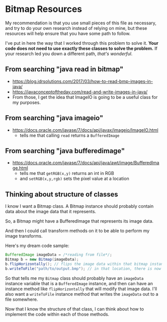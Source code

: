 # Bitmap Resources

My recommendation is that you use small pieces of this file as necessary, and try to do your own research instead of relying on mine, but these resources will help ensure that you have some path to follow.

I've put in here the way that I worked through this problem to solve it. **Your code does not need to use exactly these classes to solve the problem.** If your research led you down a different path, *that's wonderful*.

## From searching "java read in bitmap"
* https://blog.idrsolutions.com/2017/03/how-to-read-bmp-images-in-java/
* https://javaconceptoftheday.com/read-and-write-images-in-java/
* From those, I get the idea that ImageIO is going to be a useful class for my purposes.

## From searching "java imageio"
* https://docs.oracle.com/javase/7/docs/api/javax/imageio/ImageIO.html
    * tells me that calling `read` returns a `BufferedImage`

## From searching "java bufferedimage"
* https://docs.oracle.com/javase/7/docs/api/java/awt/image/BufferedImage.html
    * tells me that `getRGB(x,y)` returns an int in RGB
    * and `setRGB(x,y,rgb)` sets the pixel value at a location

## Thinking about structure of classes
I know I want a Bitmap class. A Bitmap instance should probably contain data about the image data that it represents.

So, a Bitmap might have a BufferedImage that represents its image data.

And then I could call transform methods on it to be able to perform my image transforms.

Here's my dream code sample:
```java
BufferedImage imageData = /*reading from file*/;
Bitmap b = new Bitmap(imageData);
b.flipHorizontally(); // flips the image data within that bitmap instance
b.writeToFile("path/to/output.bmp"); // in that location, there is now a file with the original bitmap flipped horizontally
```

So that tells me my `Bitmap` class should probably have an `imageData` instance variable that is a `BufferedImage` instance, and then can have an instance method like `flipHorizontally` that will modify that image data. I'll also want a `writeToFile` instance method that writes the `imageData` out to a file somewhere.

Now that I know the structure of that class, I can think about how to implement the code within each of those methods.
